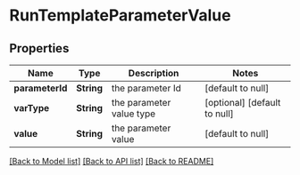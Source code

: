 # RunTemplateParameterValue
## Properties

| Name | Type | Description | Notes |
|------------ | ------------- | ------------- | -------------|
| **parameterId** | **String** | the parameter Id | [default to null] |
| **varType** | **String** | the parameter value type | [optional] [default to null] |
| **value** | **String** | the parameter value | [default to null] |

[[Back to Model list]](../README.md#documentation-for-models) [[Back to API list]](../README.md#documentation-for-api-endpoints) [[Back to README]](../README.md)

